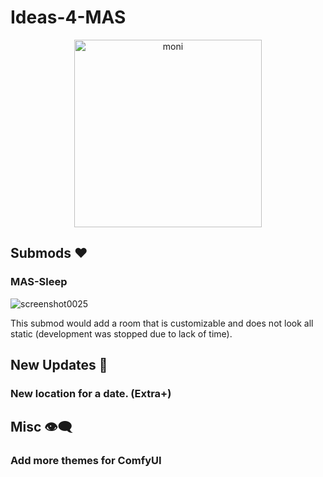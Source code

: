 # Ideas-4-MAS
<p align="center">
  <img alt="moni" src="https://github.com/zer0fixer/Ideas-4-MAS/assets/94260040/2b0b0afc-5225-4582-ba1a-e3e75c3e4d7c" width="300">
</p>

## Submods ❤️
### MAS-Sleep

![screenshot0025](https://github.com/zer0fixer/Ideas-4-MAS/assets/94260040/ff5fff24-3a18-43ee-b883-32f11c5ae95c)

This submod would add a room that is customizable and does not look all static (development was stopped due to lack of time).

## New Updates 🚩

### New location for a date. (Extra+)


## Misc 👁️‍🗨️ 
### Add more themes for ComfyUI 
